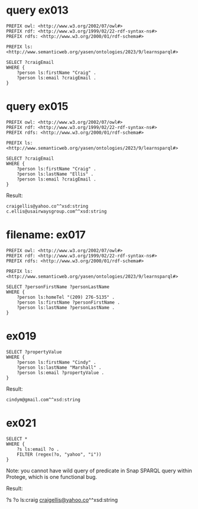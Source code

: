 # query ex013

```SPARQL
PREFIX owl: <http://www.w3.org/2002/07/owl#>
PREFIX rdf: <http://www.w3.org/1999/02/22-rdf-syntax-ns#>
PREFIX rdfs: <http://www.w3.org/2000/01/rdf-schema#>

PREFIX ls: <http://www.semanticweb.org/yasen/ontologies/2023/9/learnsparql#>

SELECT ?craigEmail
WHERE {
    ?person ls:firstName "Craig" .
    ?person ls:email ?craigEmail .
}
```

# query ex015

```SPARQL
PREFIX owl: <http://www.w3.org/2002/07/owl#>
PREFIX rdf: <http://www.w3.org/1999/02/22-rdf-syntax-ns#>
PREFIX rdfs: <http://www.w3.org/2000/01/rdf-schema#>

PREFIX ls: <http://www.semanticweb.org/yasen/ontologies/2023/9/learnsparql#>

SELECT ?craigEmail
WHERE {
    ?person ls:firstName "Craig" .
    ?person ls:lastName "Ellis" .
    ?person ls:email ?craigEmail .
}
```

Result:

```
craigellis@yahoo.co^^xsd:string	
c.ellis@usairwaysgroup.com^^xsd:string
```

# filename: ex017

```SPARQL
PREFIX owl: <http://www.w3.org/2002/07/owl#>
PREFIX rdf: <http://www.w3.org/1999/02/22-rdf-syntax-ns#>
PREFIX rdfs: <http://www.w3.org/2000/01/rdf-schema#>

PREFIX ls: <http://www.semanticweb.org/yasen/ontologies/2023/9/learnsparql#>

SELECT ?personFirstName ?personLastName
WHERE {
    ?person ls:homeTel "(209) 276-5135" .
    ?person ls:firstName ?personFirstName .
    ?person ls:lastName ?personLastName .
}
```

# ex019

```SPARQL
SELECT ?propertyValue
WHERE {
    ?person ls:firstName "Cindy" .
    ?person ls:lastName "Marshall" .
    ?person ls:email ?propertyValue .
}
```

Result:

```
cindym@gmail.com^^xsd:string
```

# ex021

```SPARQL
SELECT *
WHERE {
    ?s ls:email ?o .
    FILTER (regex(?o, "yahoo", "i"))
}
```

Note: you cannot have wild query of predicate in Snap SPARQL query within Protege, which is one functional bug.

Result:

?s          ?o
ls:craig	craigellis@yahoo.co^^xsd:string

